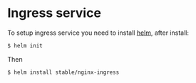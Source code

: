 # Ingress service

To setup ingress service you need to install [helm](https://github.com/helm/helm), after install:

```sh
$ helm init
```

Then

```sh
$ helm install stable/nginx-ingress
```

